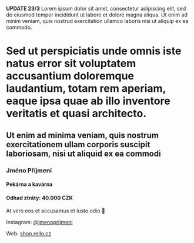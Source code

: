 **UPDATE 23/3** Lorem ipsum dolor sit amet, consectetur adipiscing elit, sed do eiusmod tempor incididunt ut labore et dolore magna aliqua. Ut enim ad minim veniam, quis nostrud exercitation ullamco laboris nisi ut aliquip ex ea commodo.

# Sed ut perspiciatis unde omnis iste natus error sit voluptatem accusantium doloremque laudantium, totam rem aperiam, eaque ipsa quae ab illo inventore veritatis et quasi architecto.

## Ut enim ad minima veniam, quis nostrum exercitationem ullam corporis suscipit laboriosam, nisi ut aliquid ex ea commodi


### Jméno Příjmení
#### Pekárna a kavárna
#### Odhad ztráty: 40.000 CZK

At vero eos et accusamus et iusto odio 💪

Instagram: [@jmenoprijmeni](https://www.instagram.com/rello.coffee/)

Web: [shop.rello.cz](http://shop.rello.cz/)
